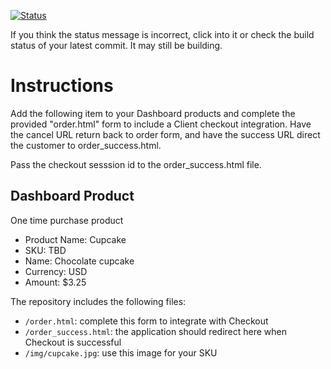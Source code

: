 [![Status](https://img.shields.io/badge/status-SUBMITTABLE%20COMMIT:%20b498b88570312541a3b2d3fdb09585278e7b2c8d-brightgreen.svg)](https://github.com/andremcb/bakery_scaffold_AApE3fQi8zR0pcdo/commit/b498b88570312541a3b2d3fdb09585278e7b2c8d)


































































































































If you think the status message is incorrect, click into it or check the build status of your latest commit. It may still be building.

# Instructions 

Add the following item to your Dashboard products and complete the provided "order.html" form to include a Client checkout integration. Have the cancel URL return back to order form, and have the success URL direct the customer to order_success.html. 

Pass the checkout sesssion id to the order_success.html file.

## Dashboard Product
One time purchase product
* Product Name: Cupcake
* SKU: TBD
* Name: Chocolate cupcake
* Currency: USD
* Amount: $3.25

The repository includes the following files:
* `/order.html`: complete this form to integrate with Checkout
* `/order_success.html`: the application should redirect here when Checkout is successful
* `/img/cupcake.jpg`: use this image for your SKU
